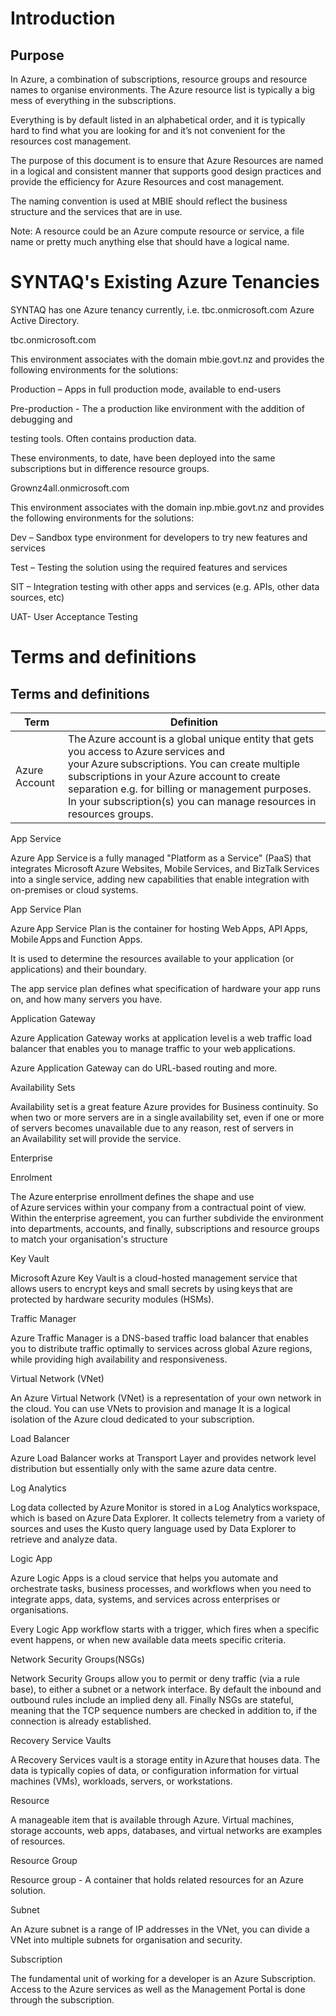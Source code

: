 # Introduction 

## Purpose 

In Azure, a combination of subscriptions, resource groups and resource names to organise environments. The Azure resource list is typically a big mess of everything in the subscriptions. 

Everything is by default listed in an alphabetical order, and it is typically hard to find what you are looking for and it’s not convenient for the resources cost management. 

The purpose of this document is to ensure that Azure Resources are named in a logical and consistent manner that supports good design practices and provide the efficiency for Azure Resources and cost management. 

The naming convention is used at MBIE should reflect the business structure and the services that are in use. 

Note: A resource could be an Azure compute resource or service, a file name or pretty much anything else that should have a logical name. 

# SYNTAQ's Existing Azure Tenancies 

SYNTAQ has one Azure tenancy currently, i.e. tbc.onmicrosoft.com Azure Active Directory.  

tbc.onmicrosoft.com 

This environment associates with the domain mbie.govt.nz and provides the following environments for the solutions: 

Production – Apps in full production mode, available to end-users 

Pre-production - The a production like environment with the addition of debugging and  

testing tools. Often contains production data. 

These environments, to date, have been deployed into the same subscriptions but in difference resource groups. 

Grownz4all.onmicrosoft.com 

This environment associates with the domain inp.mbie.govt.nz and provides the following environments for the solutions: 

Dev – Sandbox type environment for developers to try new features and services 

Test – Testing the solution using the required features and services 

SIT – Integration testing with other apps and services (e.g. APIs, other data sources, etc) 

UAT- User Acceptance Testing 

# Terms and definitions 

## Terms and definitions 

|Term|Definition|
|---|---|
|Azure Account |The Azure account is a global unique entity that gets you access to Azure services and your Azure subscriptions. You can create multiple subscriptions in your Azure account to create separation e.g. for billing or management purposes. In your subscription(s) you can manage resources in resources groups. |




App Service 

Azure App Service is a fully managed "Platform as a Service" (PaaS) that integrates Microsoft Azure Websites, Mobile Services, and BizTalk Services into a single service, adding new capabilities that enable integration with on-premises or cloud systems. 

App Service Plan 

Azure App Service Plan is the container for hosting Web Apps, API Apps, Mobile Apps and Function Apps. 

It is used to determine the resources available to your application (or applications) and their boundary. 

The app service plan defines what specification of hardware your app runs on, and how many servers you have. 

Application Gateway 

Azure Application Gateway works at application level is a web traffic load balancer that enables you to manage traffic to your web applications. 

 Azure Application Gateway can do URL-based routing and more. 

Availability Sets 

Availability set is a great feature Azure provides for Business continuity. So when two or more servers are in a single availability set, even if one or more of servers becomes unavailable due to any reason, rest of servers in an Availability set will provide the service. 

Enterprise  

Enrolment 

The Azure enterprise enrollment defines the shape and use of Azure services within your company from a contractual point of view. Within the enterprise agreement, you can further subdivide the environment into departments, accounts, and finally, subscriptions and resource groups to match your organisation's structure 

Key Vault 

Microsoft Azure Key Vault is a cloud-hosted management service that allows users to encrypt keys and small secrets by using keys that are protected by hardware security modules (HSMs).  

Traffic Manager 

Azure Traffic Manager is a DNS-based traffic load balancer that enables you to distribute traffic optimally to services across global Azure regions, while providing high availability and responsiveness. 

Virtual Network (VNet) 

An Azure Virtual Network (VNet) is a representation of your own network in the cloud. You can use VNets to provision and manage It is a logical isolation of the Azure cloud dedicated to your subscription.  

Load Balancer 

Azure Load Balancer works at Transport Layer and provides network level distribution but essentially only with the same azure data centre. 

Log Analytics 

Log data collected by Azure Monitor is stored in a Log Analytics workspace, which is based on Azure Data Explorer. It collects telemetry from a variety of sources and uses the Kusto query language used by Data Explorer to retrieve and analyze data. 

Logic App 

Azure Logic Apps is a cloud service that helps you automate and orchestrate tasks, business processes, and workflows when you need to integrate apps, data, systems, and services across enterprises or organisations. 

Every Logic App workflow starts with a trigger, which fires when a specific event happens, or when new available data meets specific criteria. 

Network Security Groups(NSGs)  

Network Security Groups allow you to permit or deny traffic (via a rule base), to either a subnet or a network interface. By default the inbound and outbound rules include an implied deny all. Finally NSGs are stateful, meaning that the TCP sequence numbers are checked in addition to, if the connection is already established. 

Recovery Service Vaults 

A Recovery Services vault is a storage entity in Azure that houses data. The data is typically copies of data, or configuration information for virtual machines (VMs), workloads, servers, or workstations. 

Resource 

A manageable item that is available through Azure. Virtual machines, storage accounts, web apps, databases, and virtual networks are examples of resources.  

Resource Group  

Resource group - A container that holds related resources for an Azure solution. 

Subnet 

 An Azure subnet is a range of IP addresses in the VNet, you can divide a VNet into multiple subnets for organisation and security. 

Subscription 

The fundamental unit of working for a developer is an Azure Subscription. Access to the Azure services as well as the Management Portal is done through the subscription. 

 

 

